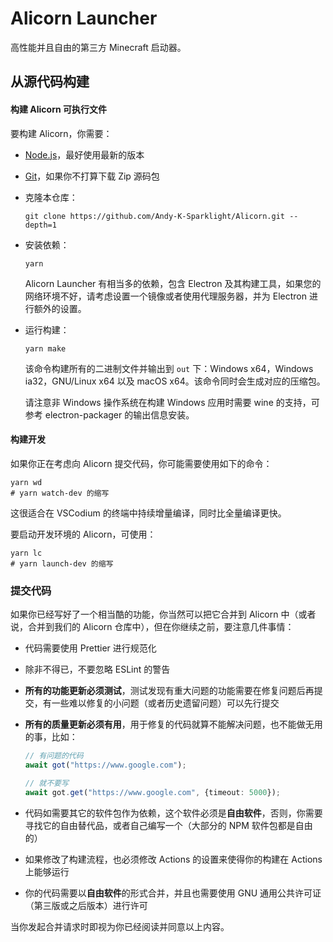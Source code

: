 # Alicorn Launcher

高性能并且自由的第三方 Minecraft 启动器。

## 从源代码构建

#### 构建 Alicorn 可执行文件

要构建 Alicorn，你需要：

- [Node.js](https://nodejs.org)，最好使用最新的版本

- [Git](https://git-scm.com)，如果你不打算下载 Zip 源码包

- 克隆本仓库：
  
  ```shell
  git clone https://github.com/Andy-K-Sparklight/Alicorn.git --depth=1
  ```

- 安装依赖：
  
  ```shell
  yarn
  ```
  
  Alicorn Launcher 有相当多的依赖，包含 Electron 及其构建工具，如果您的网络环境不好，请考虑设置一个镜像或者使用代理服务器，并为 Electron 进行额外的设置。

- 运行构建：
  
  ```shell
  yarn make
  ```
  
  该命令构建所有的二进制文件并输出到 `out` 下：Windows x64，Windows ia32，GNU/Linux x64 以及 macOS x64。该命令同时会生成对应的压缩包。
  
  请注意非 Windows 操作系统在构建 Windows 应用时需要 wine 的支持，可参考 electron-packager 的输出信息安装。

#### 构建开发

如果你正在考虑向 Alicorn 提交代码，你可能需要使用如下的命令：

```shell
yarn wd 
# yarn watch-dev 的缩写
```

这很适合在 VSCodium 的终端中持续增量编译，同时比全量编译更快。

要启动开发环境的 Alicorn，可使用：

```shell
yarn lc
# yarn launch-dev 的缩写
```

### 提交代码

如果你已经写好了一个相当酷的功能，你当然可以把它合并到 Alicorn 中（或者说，合并到我们的 Alicorn 仓库中），但在你继续之前，要注意几件事情：

- 代码需要使用 Prettier 进行规范化

- 除非不得已，不要忽略 ESLint 的警告

- **所有的功能更新必须测试**，测试发现有重大问题的功能需要在修复问题后再提交，有一些难以修复的小问题（或者历史遗留问题）可以先行提交

- **所有的质量更新必须有用**，用于修复的代码就算不能解决问题，也不能做无用的事，比如：
  
  ```typescript
  // 有问题的代码
  await got("https://www.google.com");
  
  // 就不要写
  await got.get("https://www.google.com", {timeout: 5000});
  ```

- 代码如需要其它的软件包作为依赖，这个软件必须是**自由软件**，否则，你需要寻找它的自由替代品，或者自己编写一个（大部分的 NPM 软件包都是自由的）

- 如果修改了构建流程，也必须修改 Actions 的设置来使得你的构建在 Actions 上能够运行

- 你的代码需要以**自由软件**的形式合并，并且也需要使用 GNU 通用公共许可证（第三版或之后版本）进行许可

当你发起合并请求时即视为你已经阅读并同意以上内容。
